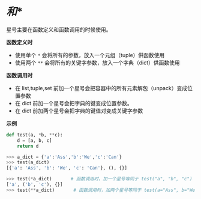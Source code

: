 # *和**

星号主要在函数定义和函数调用的时候使用。

**函数定义时**

- 使用单个 `*` 会将所有的参数，放入一个元组（tuple）供函数使用
- 使用两个 `**` 会将所有的关键字参数，放入一个字典（dict）供函数使用

**函数调用时**

- 在 list,tuple,set 前加一个星号会把容器中的所有元素解包（unpack）变成位置参数
- 在 dict 前加一个星号会把字典的键变成位置参数。
- 在 dict 前加两个星号会把字典的键值对变成关键字参数

**示例**

```python
def test(a, *b, **c):
    d = [a, b, c]
    return d

>>> a_dict = {'a':'Ass','b':'We','c':'Can'}
>>> test(a_dict)
[{'a': 'Ass', 'b': 'We', 'c': 'Can'}, (), {}]

>>> test(*a_dict)		# 函数调用时，加一个星号等同于 test("a", "b", "c") 
['a', ('b', 'c'), {}]      
>>> test(**a_dict)       # 函数调用时，加两个星号等同于 test(a="Ass", b="We", c="Can") 


```



